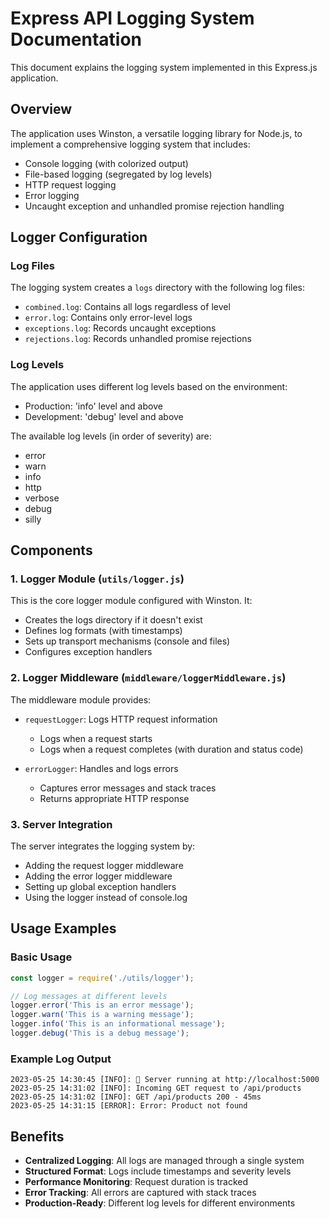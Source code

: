 # Express API Logging System Documentation

This document explains the logging system implemented in this Express.js application.

## Overview

The application uses Winston, a versatile logging library for Node.js, to implement a comprehensive logging system that includes:

- Console logging (with colorized output)
- File-based logging (segregated by log levels)
- HTTP request logging
- Error logging
- Uncaught exception and unhandled promise rejection handling

## Logger Configuration

### Log Files

The logging system creates a `logs` directory with the following log files:

- `combined.log`: Contains all logs regardless of level
- `error.log`: Contains only error-level logs
- `exceptions.log`: Records uncaught exceptions
- `rejections.log`: Records unhandled promise rejections

### Log Levels

The application uses different log levels based on the environment:
- Production: 'info' level and above
- Development: 'debug' level and above

The available log levels (in order of severity) are:
- error
- warn
- info
- http
- verbose
- debug
- silly

## Components

### 1. Logger Module (`utils/logger.js`)

This is the core logger module configured with Winston. It:
- Creates the logs directory if it doesn't exist
- Defines log formats (with timestamps)
- Sets up transport mechanisms (console and files)
- Configures exception handlers

### 2. Logger Middleware (`middleware/loggerMiddleware.js`)

The middleware module provides:

- `requestLogger`: Logs HTTP request information
  - Logs when a request starts
  - Logs when a request completes (with duration and status code)

- `errorLogger`: Handles and logs errors
  - Captures error messages and stack traces
  - Returns appropriate HTTP response

### 3. Server Integration

The server integrates the logging system by:
- Adding the request logger middleware
- Adding the error logger middleware
- Setting up global exception handlers
- Using the logger instead of console.log

## Usage Examples

### Basic Usage

```javascript
const logger = require('./utils/logger');

// Log messages at different levels
logger.error('This is an error message');
logger.warn('This is a warning message');
logger.info('This is an informational message');
logger.debug('This is a debug message');
```

### Example Log Output

```
2023-05-25 14:30:45 [INFO]: 🚀 Server running at http://localhost:5000
2023-05-25 14:31:02 [INFO]: Incoming GET request to /api/products
2023-05-25 14:31:02 [INFO]: GET /api/products 200 - 45ms
2023-05-25 14:31:15 [ERROR]: Error: Product not found
```

## Benefits

- **Centralized Logging**: All logs are managed through a single system
- **Structured Format**: Logs include timestamps and severity levels
- **Performance Monitoring**: Request duration is tracked
- **Error Tracking**: All errors are captured with stack traces
- **Production-Ready**: Different log levels for different environments